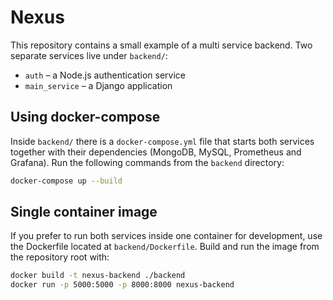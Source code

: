 # Nexus

This repository contains a small example of a multi service backend.
Two separate services live under `backend/`:

- `auth` – a Node.js authentication service
- `main_service` – a Django application

## Using docker-compose

Inside `backend/` there is a `docker-compose.yml` file that starts both
services together with their dependencies (MongoDB, MySQL, Prometheus and
Grafana). Run the following commands from the `backend` directory:

```bash
docker-compose up --build
```

## Single container image

If you prefer to run both services inside one container for development,
use the Dockerfile located at `backend/Dockerfile`.
Build and run the image from the repository root with:

```bash
docker build -t nexus-backend ./backend
docker run -p 5000:5000 -p 8000:8000 nexus-backend
```
